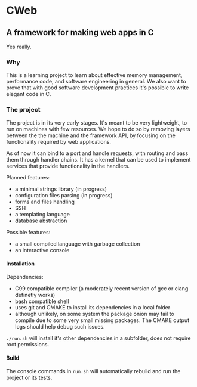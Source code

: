 # CWeb
## A framework for making web apps in C
Yes really.
### Why
This is a learning project to learn about effective memory management, performance code, and software engineering in general.
We also want to prove that with good software development practices it's possible to write elegant code in C.


### The project

The project is in its very early stages. It's meant to be very lightweight, to run on machines with few resources. We hope to do so by removing layers between the the machine and the framework API, by focusing on the functionality required by web applications.

As of now it can bind to a port and handle requests, with routing and pass them through handler chains. It has a kernel that can be used to implement services that provide functionality in the handlers.

Planned features:
* a minimal strings library (in progress)
* configuration files parsing (in progress)
* forms and files handling
* SSH
* a templating language
* database abstraction

Possible features:
* a small compiled language with garbage collection
* an interactive console


#### Installation
Dependencies:
* C99 compatible compiler (a moderately recent version of gcc or clang definetly works)
* bash compatible shell
* uses git and CMAKE to install its dependencies in a local folder
* although unlikely, on some system the package onion may fail to compile due to some very small missing packages. The CMAKE output logs should help debug such issues.

`./run.sh` will install it's other dependencies in a subfolder, does not require root permissions.

#### Build
The console commands in `run.sh` will automatically rebuild and run the project or its tests.

